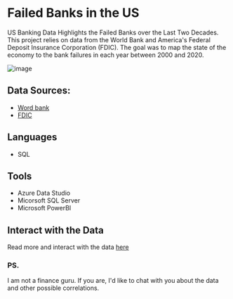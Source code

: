 # Failed Banks in the US
 US Banking Data Highlights the Failed Banks over the Last Two Decades. This project relies on data from the World Bank and America's Federal Deposit Insurance Corporation (FDIC). The goal was to map the state of the economy to the bank failures in each year between 2000 and 2020.

 ![image](https://github.com/osoisi/US_failed_banks_project/assets/42849017/8b6d6ada-9640-49b6-8adc-8dc3adced92b)


 ## Data Sources:
 - [Word bank](https://data.worldbank.org/indicator/FP.CPI.TOTL.ZG?locations=US)
 - [FDIC](https://www.fdic.gov/resources/resolutions/bank-failures/failed-bank-list/)

 ## Languages
 - SQL

 ## Tools
 - Azure Data Studio
 - Micorsoft SQL Server
 - Microsoft PowerBI

## Interact with the Data
Read more and interact with the data [here](https://osoisi.github.io/bankclosuresintheus2000to2020.html)

### PS.
I am not a finance guru. If you are, I'd like to chat with you about the data and other possible correlations. 
